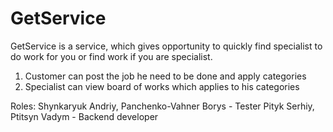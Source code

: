 # GetService
GetService is a service, which gives opportunity to quickly find specialist to do work for you or find work if you are specialist.
1. Customer can post the job he need to be done and apply categories
2. Specialist can view board of works which applies to his categories

Roles:
Shynkaryuk Andriy, Panchenko-Vahner Borys - Tester
Pityk Serhiy, Ptitsyn Vadym - Backend developer
